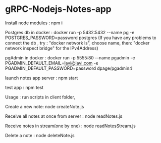 # gRPC-Nodejs-Notes-app

Install node modules : npm i 

Postgres db in docker : docker run -p 5432:5432 --name pg -e POSTGRES_PASSWORD=password postgres
(If you have any problems to connect the db , try : "docker network ls", choose name, then:  "docker network inspect bridge" for the IPv4Address)

pgAdmin in docker : docker run -p 5555:80 --name pgadmin -e PGADMIN_DEFAULT_EMAIL=lavi@lavi.com -e PGADMIN_DEFAULT_PASSWORD=password dpage/pgadmin4

launch notes app server : npm start

test app : npm test


Usage : run scripts in client folder,

Create a new note: node createNote.js 

Receive all notes at once from server : node readNotes.js

Receive notes in stream(one by one) : node readNotesStream.js

Delete a note : node deleteNote.js
